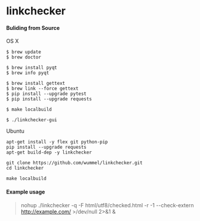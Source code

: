 linkchecker
===========

#### Buliding from Source

OS X

```
$ brew update
$ brew doctor

$ brew install pyqt
$ brew info pyqt

$ brew install gettext
$ brew link --force gettext
$ pip install --upgrade pytest
$ pip install --upgrade requests

$ make localbuild

$ ./linkchecker-gui
```

Ubuntu

```
apt-get install -y flex git python-pip
pip install --upgrade requests
apt-get build-dep -y linkchecker

git clone https://github.com/wummel/linkchecker.git
cd linkchecker

make localbuild
```

#### Example usage

> nohup ./linkchecker -q -F html/utf8/checked.html -r -1 --check-extern http://example.com/ >/dev/null 2>&1 &
